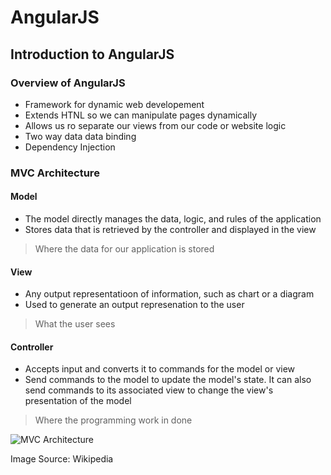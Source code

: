 # AngularJS

## Introduction to AngularJS

### Overview of AngularJS

- Framework for dynamic web developement
- Extends HTNL so we can manipulate pages dynamically
- Allows us ro separate our views from our code or website logic
- Two way data data binding
- Dependency Injection

### MVC Architecture

#### Model

- The model directly manages the data, logic, and rules of the application
- Stores data that is retrieved by the controller and displayed in the view
> Where the data for our application is stored

#### View

- Any output representatioon of information, such as chart or a diagram
- Used to generate an output represenation to the user
> What the user sees

#### Controller

- Accepts input and converts it to commands for the model or view
- Send commands to the model to update the model's state. It can also send commands to its associated view to change the view's presentation of the model
> Where the programming work in done

![MVC Architecture](./lib/MVC-Process.svg)

Image Source: Wikipedia